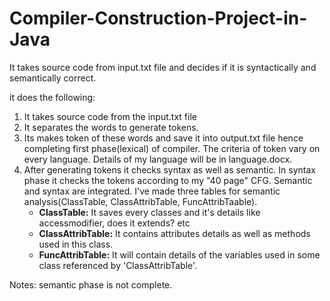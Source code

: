 # Compiler-Construction-Project-in-Java
It takes source code from input.txt file and decides if it is syntactically and semantically correct.

it does the following:
1. It takes source code from the input.txt file
2. It separates the words to generate tokens.
3. Its makes token of these words and save it into output.txt file hence completing first phase(lexical) of compiler. The criteria of 
   token vary on every language. Details of my language will be in language.docx.
4. After generating tokens it checks syntax as well as semantic. In syntax phase it checks the tokens according to my "40 page" CFG.    Semantic and syntax are integrated. I've made three tables for semantic analysis(ClassTable, ClassAttribTable, FuncAttribTaable).
   * **ClassTable:** It saves every classes and it's details like accessmodifier, does it extends? etc
   * **ClassAttribTable:** It contains attributes details as well as methods used in this class.
   * **FuncAttribTable:** It will contain details of the variables used in some class referenced by 'ClassAttribTable'. 
   
Notes: semantic phase is not complete.
